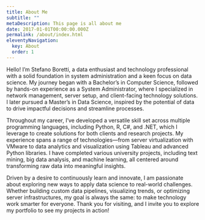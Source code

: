 ```yaml
---
title: About Me
subtitle: ""
metaDescription: This page is all about me
date: 2017-01-01T00:00:00.000Z
permalink: /about/index.html
eleventyNavigation:
  key: About
  order: 1
---
```

Hello! I’m Stefano Boretti, a data enthusiast and technology professional with a solid foundation in system administration and a keen focus on data science. My journey began with a Bachelor’s in Computer Science, followed by hands-on experience as a System Administrator, where I specialized in network management, server setup, and client-facing technology solutions. I later pursued a Master’s in Data Science, inspired by the potential of data to drive impactful decisions and streamline processes.

Throughout my career, I’ve developed a versatile skill set across multiple programming languages, including Python, R, C#, and .NET, which I leverage to create solutions for both clients and research projects. My experience spans a range of technologies—from server virtualization with VMware to data analytics and visualization using Tableau and advanced Python libraries. I have completed various university projects, including text mining, big data analysis, and machine learning, all centered around transforming raw data into meaningful insights.

Driven by a desire to continuously learn and innovate, I am passionate about exploring new ways to apply data science to real-world challenges. Whether building custom data pipelines, visualizing trends, or optimizing server infrastructures, my goal is always the same: to make technology work smarter for everyone. Thank you for visiting, and I invite you to explore my portfolio to see my projects in action!



![]()